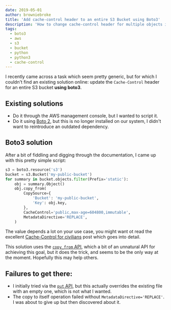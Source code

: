 ```yaml
---
date: 2019-05-01
author: browniebroke
title: 'Add cache-control header to an entire S3 Bucket using Boto3'
description: 'How to change cache-control header for multiple objects in a AWS S3 bucket using boto3.'
tags:
  - boto3
  - aws
  - s3
  - bucket
  - python
  - python3
  - cache-control
---
```


I recently came across a task which seem pretty generic, but for which I couldn't find an existing solution online: update the `Cache-Control` header for an entire S3 bucket **using boto3**.

## Existing solutions

- Do it through the AWS management console, but I wanted to script it.
- Do it using [Boto 2](http://www.dhimanvivek.com/boto/s3-add-metadata-cache-control-header-to-key), but this is no longer installed on our system, I didn't want to reintroduce an outdated dependency.

## Boto3 solution

After a bit of fiddling and digging through the documentation, I came up with this pretty simple script:

```python
s3 = boto3.resource('s3')
bucket = s3.Bucket('my-public-bucket')
for summary in bucket.objects.filter(Prefix='static'):
    obj = summary.Object()
    obj.copy_from(
        CopySource={
            'Bucket': 'my-public-bucket',
            'Key': obj.key,
        },
        CacheControl='public,max-age=604800,immutable',
        MetadataDirective='REPLACE',
    )
```

The value depends a lot on your use case, you might want ot read the excellent [Cache-Control for civilians](https://csswizardry.com/2019/03/cache-control-for-civilians/) post which goes into detail.

This solution uses the [`copy_from` API](https://boto3.amazonaws.com/v1/documentation/api/latest/reference/services/s3.html#S3.Object.copy_from), which a bit of an unnatural API for achieving this goal, but it does the trick, and seems to be the only way at the moment. Hopefully this may help others.

## Failures to get there:

- I initially tried via the [`put` API](https://boto3.amazonaws.com/v1/documentation/api/latest/reference/services/s3.html#S3.Object.put), but this actually overrides the existing file with an empty one, which is not what I wanted.
- The copy to itself operation failed without `MetadataDirective='REPLACE'`. I was about to give up but then discovered about it.
